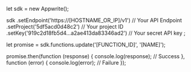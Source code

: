 let sdk = new Appwrite();

sdk
    .setEndpoint('https://[HOSTNAME_OR_IP]/v1') // Your API Endpoint
    .setProject('5df5acd0d48c2') // Your project ID
    .setKey('919c2d18fb5d4...a2ae413da83346ad2') // Your secret API key
;

let promise = sdk.functions.update('[FUNCTION_ID]', '[NAME]');

promise.then(function (response) {
    console.log(response); // Success
}, function (error) {
    console.log(error); // Failure
});